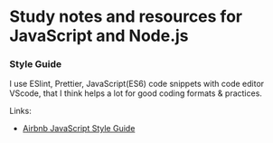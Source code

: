 # Study notes and resources for JavaScript and Node.js

### Style Guide

I use ESlint, Prettier, JavaScript(ES6) code snippets with code editor VScode, that I think helps a lot for good coding formats & practices. 

Links:
 * [Airbnb JavaScript Style Guide](https://github.com/airbnb/javascript) 
